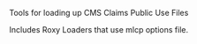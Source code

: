 Tools for loading up CMS Claims Public Use Files

Includes Roxy Loaders that use mlcp options file.
